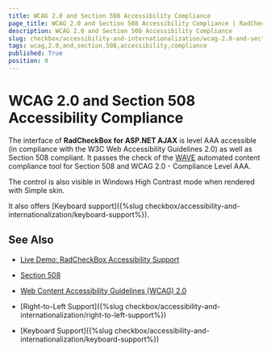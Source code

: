 ```yaml
---
title: WCAG 2.0 and Section 508 Accessibility Compliance
page_title: WCAG 2.0 and Section 508 Accessibility Compliance | RadCheckBox for ASP.NET AJAX Documentation
description: WCAG 2.0 and Section 508 Accessibility Compliance
slug: checkbox/accessibility-and-internationalization/wcag-2.0-and-section-508-accessibility-compliance
tags: wcag,2.0,and,section,508,accessibility,compliance
published: True
position: 0
---
```


# WCAG 2.0 and Section 508 Accessibility Compliance

The interface of **RadCheckBox for ASP.NET AJAX** is level AAA accessible (in compliance with the W3C Web Accessibility Guidelines 2.0) as well as Section 508 compliant. It passes the check of the [WAVE](http://wave.webaim.org/) automated content compliance tool for Section 508 and WCAG 2.0 - Compliance Level AAA.

The control is also visible in Windows High Contrast mode when rendered with Simple skin.

It also offers [Keyboard support]({%slug checkbox/accessibility-and-internationalization/keyboard-support%}).

## See Also

 * [Live Demo: RadCheckBox Accessibility Support](https://demos.telerik.com/aspnet-ajax/checkbox/examples/accessibility-support/defaultcs.aspx)

 * [Section 508](http://www.section508.gov/)

 * [Web Content Accessibility Guidelines (WCAG) 2.0](https://www.w3.org/TR/WCAG/)

 * [Right-to-Left Support]({%slug checkbox/accessibility-and-internationalization/right-to-left-support%})

 * [Keyboard Support]({%slug checkbox/accessibility-and-internationalization/keyboard-support%})
